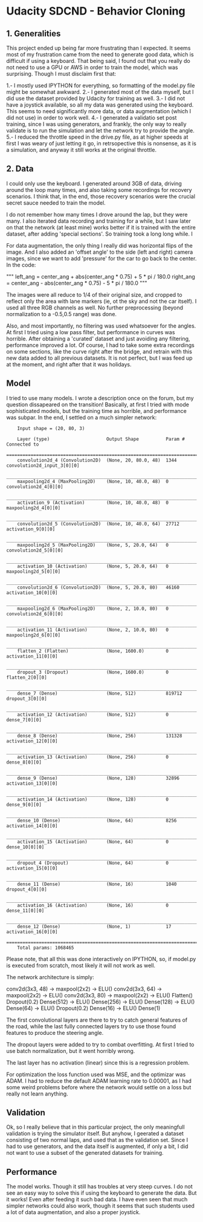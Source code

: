 # Udacity SDCND - Behavior Cloning

## 1. Generalities

This project ended up being far more frustrating than I expected. It seems most of my frustration 
came from the need to generate good data, which is difficult if using a keyboard. That being said, 
I found out that you really do not need to use a GPU or AWS in order to train the model, which was 
surprising. Though I must disclaim first that:

1.- I mostly used IPYTHON for everything, so formatting of the model.py file might be somewhat awkward.
2.- I generated most of the data myself, but I did use the dataset provided by Udacity for training as well.
3.- I did not have a joystick available, so all my data was generated using the keyboard. This seems to 
need significantly more data, or data augmentation (which I did not use) in order to work well.
4.- I generated a validatio set post training, since I was using generators, and frankly, the only way to 
really validate is to run the simulation and let the network try to provide the angle.
5.- I reduced the throttle speed in the drive.py file, as at higher speeds at first I was weary of just 
letting it go, in retrsopective this is nonsense, as it is a simulation, and anyway it still works at the 
original throttle.

## 2. Data

I could only use the keyboard. I generated around 3GB of data, driving around the loop many times, and also 
taking some recordings for recovery scenarios. I think that, in the end, those recovery scenarios were the 
crucial secret sauce needed to train the model.

I do not remember how many times I drove around the lap, but they were many. I also iterated data recording 
and training for a while, but I saw later on that the network (at least mine) works better if it is trained 
with the entire dataset, after adding 'special sections'. So training took a long long while. I

For data augmentation, the only thing I really did was horizontal flips of the image. And I also added an 
'offset angle' to the side (left and right) camera images, since we want to add 'pressure' for the car to go 
back to the center. In the code:

"""
left_ang    = center_ang + abs(center_ang * 0.75) + 5 * pi / 180.0
right_ang   = center_ang - abs(center_ang * 0.75) - 5 * pi / 180.0
"""

The images were all reduce to 1/4 of their original size, and cropped to reflect only the area with lane 
markers (ie, ot the sky and not the car itself). I used all three RGB channels as well. No further 
preprocessing (beyond normalization to a -0.5,0.5 range) was done.

Also, and most importantly, no filtering was used whatsoever for the angles. At first I tried using a low 
pass filter, but performance in curves was horrible. After obtaining a 'curated' dataset and just avoiding 
any filtering, performance improved a lot. Of course, I had to take some extra recordings on some sections, 
like the curve right after the bridge, and retrain with this new data added to all previous datasets. It is 
not perfect, but I was feed up at the moment, and right after that it was holidays.

## Model

I tried to use many models. I wrote a description once on the forum, but my question dissapeared on the 
transition! Basically, at first I tried with mode sophisticated models, but the training time as horrible, 
and performance was subpar. In the end, I settled on a much simpler network:

		Input shape = (20, 80, 3)

		Layer (type)                     Output Shape          Param #     Connected to                     
		====================================================================================================
		convolution2d_4 (Convolution2D)  (None, 20, 80.0, 48)  1344        convolution2d_input_3[0][0]      
		____________________________________________________________________________________________________
		maxpooling2d_4 (MaxPooling2D)    (None, 10, 40.0, 48)  0           convolution2d_4[0][0]            
		____________________________________________________________________________________________________
		activation_9 (Activation)        (None, 10, 40.0, 48)  0           maxpooling2d_4[0][0]             
		____________________________________________________________________________________________________
		convolution2d_5 (Convolution2D)  (None, 10, 40.0, 64)  27712       activation_9[0][0]               
		____________________________________________________________________________________________________
		maxpooling2d_5 (MaxPooling2D)    (None, 5, 20.0, 64)   0           convolution2d_5[0][0]            
		____________________________________________________________________________________________________
		activation_10 (Activation)       (None, 5, 20.0, 64)   0           maxpooling2d_5[0][0]             
		____________________________________________________________________________________________________
		convolution2d_6 (Convolution2D)  (None, 5, 20.0, 80)   46160       activation_10[0][0]              
		____________________________________________________________________________________________________
		maxpooling2d_6 (MaxPooling2D)    (None, 2, 10.0, 80)   0           convolution2d_6[0][0]            
		____________________________________________________________________________________________________
		activation_11 (Activation)       (None, 2, 10.0, 80)   0           maxpooling2d_6[0][0]             
		____________________________________________________________________________________________________
		flatten_2 (Flatten)              (None, 1600.0)        0           activation_11[0][0]              
		____________________________________________________________________________________________________
		dropout_3 (Dropout)              (None, 1600.0)        0           flatten_2[0][0]                  
		____________________________________________________________________________________________________
		dense_7 (Dense)                  (None, 512)           819712      dropout_3[0][0]                  
		____________________________________________________________________________________________________
		activation_12 (Activation)       (None, 512)           0           dense_7[0][0]                    
		____________________________________________________________________________________________________
		dense_8 (Dense)                  (None, 256)           131328      activation_12[0][0]              
		____________________________________________________________________________________________________
		activation_13 (Activation)       (None, 256)           0           dense_8[0][0]                    
		____________________________________________________________________________________________________
		dense_9 (Dense)                  (None, 128)           32896       activation_13[0][0]              
		____________________________________________________________________________________________________
		activation_14 (Activation)       (None, 128)           0           dense_9[0][0]                    
		____________________________________________________________________________________________________
		dense_10 (Dense)                 (None, 64)            8256        activation_14[0][0]              
		____________________________________________________________________________________________________
		activation_15 (Activation)       (None, 64)            0           dense_10[0][0]                   
		____________________________________________________________________________________________________
		dropout_4 (Dropout)              (None, 64)            0           activation_15[0][0]              
		____________________________________________________________________________________________________
		dense_11 (Dense)                 (None, 16)            1040        dropout_4[0][0]                  
		____________________________________________________________________________________________________
		activation_16 (Activation)       (None, 16)            0           dense_11[0][0]                   
		____________________________________________________________________________________________________
		dense_12 (Dense)                 (None, 1)             17          activation_16[0][0]              
		====================================================================================================
		Total params: 1068465

Please note, that all this was done interactively on IPYTHON, so, if model.py is executed from scratch,
most likely it will not work as well.

The network architecture is simply:

conv2d(3x3, 48) -> maxpool(2x2) -> ELU() 
conv2d(3x3, 64) -> maxpool(2x2) -> ELU() 
conv2d(3x3, 80) -> maxpool(2x2) -> ELU() 
Flatten()
Dropout(0.2)
Dense(512) -> ELU()
Dense(256) -> ELU()
Dense(128) -> ELU()
Dense(64)  -> ELU()
Dropout(0.2)
Dense(16)  -> ELU()
Dense(1)

The first convolutional layers are there to try to catch general features of the road, while the last fully
connected layers try to use those found features to produce the steering angle.

The dropout layers were added to try to combat overfitting. At first I tried to use batch normalization, but
it went horribly wrong.

The last layer has no activation (linear) since this is a regression problem.

For optimization the loss function used was MSE, and the optimizar was ADAM. I had to reduce the default ADAM 
learning rate to 0.00001, as I had some weird problems before where the network would settle on a loss but really 
not learn anything.

## Validation

Ok, so I really believe that in this particular project, the only meaningfull validation is trying the
simulator itself. But anyhow, I geerated a dataset consisting of two normal laps, and used that as the
validation set. Since I had to use generators, and the data itself is augmented, if only a bit, I did not
want to use a subset of the generated datasets for training.

## Performance

The model works. Though it still has troubles at very steep curves. I do not see an easy way to solve this
if using the keyboard to generate the data. But it works! Even after feeding it such bad data. I have even
seen that much simpler networks could also work, though it seems that such students used a lot of
data augmentation, and also a proper joystick.